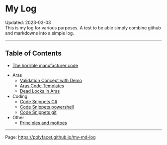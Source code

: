 # My Log
<div class='editDate'>Updated: 2023-03-03</div>
This is my log for various purposes.
A test to be able simply combine github and markdowns into a simple log.

---
## Table of Contents
* [The horrible manufacturer code](./Programming/BadCode/ManufacturerCode.md)
<!--* [Requirements, specifications and implementation](./Software/Requirements/Requirements_Spec_Code.md) -->
* Aras
   * [Validation Concept with Demo](Aras/ValidationConcept.md)
   * [Aras Code Templates](Aras/ArasCodeTemplates.md)
   * [Dead Locks in Aras](Aras/ArasDeadLock.md)
* Coding
   * [Code Snippets C#](Programming/CodeSnippetsCSharp.md)
   * [Code Snippets powershell](Programming/CodeSnippetsGitPowerShell.md)
   * [Code Snippets git](Programming/CodeSnippetsGit.md)
* Other
  * [Principles and mottoes](Other/Principles.md)

  
  
---

Page: <https://polyfacet.github.io/my-md-log>
